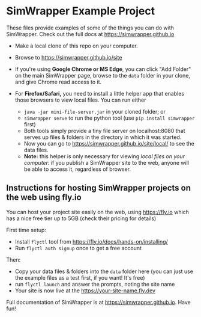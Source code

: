 # SimWrapper Example Project

These files provide examples of some of the things you can do with SimWrapper. Check out the full docs at https://simwrapper.github.io

- Make a local clone of this repo on your computer.

- Browse to https://simwrapper.github.io/site

- If you're using **Google Chrome or MS Edge**, you can click "Add Folder" on the main SimWrapper page, browse to the `data` folder in your clone, and give Chrome read access to it.

- For **Firefox/Safari,** you need to install a little helper app that enables those browsers to view local files. You can run either 
   - `java -jar mini-file-server.jar` in your cloned folder; or
   - `simwrapper serve` to run the python tool (use `pip install simwrapper` first)
   - Both tools simply provide a tiny file server on localhost:8080 that serves up files & folders in the directory in which it was started.
   - Now you can go to https://simwrapper.github.io/site/local/ to see the data files.
   - **Note:** this helper is only necessary for viewing _local files on your computer:_ if you publish a SimWrapper site to the web, anyone will be able to access it, regardless of browser.

## Instructions for hosting SimWrapper projects on the web using fly.io

You can host your project site easily on the web, using https://fly.io which has a nice free tier up to 5GB (check their pricing for details)

First time setup:

- Install `flyctl` tool from https://fly.io/docs/hands-on/installing/
- Run `flyctl auth signup` once to get a free account

Then:

- Copy your data files & folders into the `data` folder here (you can just use the example files as a test first, if you want! It's free)
- run `flyctl launch` and answer the prompts, noting the site name
- Your site is now live at the https://your-site-name.fly.dev

Full documentation of SimWrapper is at https://simwrapper.github.io. Have fun!

